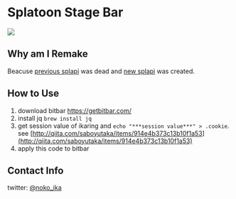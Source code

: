 # Splatoon Stage Bar

![](http://i.imgur.com/HTmhl2b.png)

## Why am I Remake

Beacuse [previous splapi](https://github.com/retrorocket/splapi) was dead and [new splapi](https://splapi.fetus.jp/) was created.

## How to Use

1. download bitbar https://getbitbar.com/
2. install jq `brew install jq`
3. get session value of ikaring and `echo "***session value***" > .cookie`. 
see [http://qiita.com/saboyutaka/items/914e4b373c13b10f1a53](http://qiita.com/saboyutaka/items/914e4b373c13b10f1a53)
4. apply this code to bitbar

## Contact Info

twitter: [@noko_ika](https://twitter.com/noko_ika)
